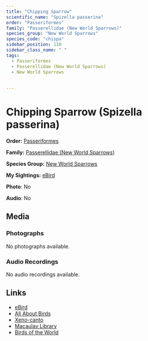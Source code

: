 ```yaml
---
title: "Chipping Sparrow"
scientific_name: "Spizella passerina"
order: "Passeriformes"
family: "Passerellidae (New World Sparrows)"
species_group: "New World Sparrows"
species_code: "chispa"
sidebar_position: 110
sidebar_class_name: " "
tags: 
  - Passeriformes
  - Passerellidae (New World Sparrows)
  - New World Sparrows
  
  
---
```


# Chipping Sparrow (Spizella passerina)

**Order:** [Passeriformes](/tags/passeriformes)

**Family:** [Passerellidae (New World Sparrows)](/tags/passerellidae-new-world-sparrows)

**Species Group:** [New World Sparrows](/tags/new-world-sparrows)

**My Sightings:** [eBird](https://ebird.org/lifelist?r=world&time=life&spp=chispa)

**Photo**: No 

**Audio**: No

## Media
### Photographs
No photographs available.

### Audio Recordings
No audio recordings available.

## Links
* [eBird](https://ebird.org/species/chispa) 
* [All About Birds](https://www.allaboutbirds.org/guide/chispa) 
* [Xeno-canto](https://www.xeno-canto.org/species/spizella-passerina) 
* [Macaulay Library](https://search.macaulaylibrary.org/catalog?taxonCode=chispa&sort=rating_rank_desc)
* [Birds of the World](https://birdsoftheworld.org/bow/species/chispa)
